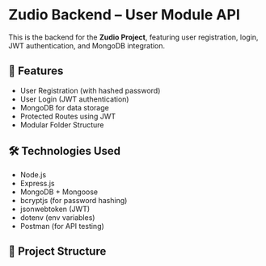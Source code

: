 # Zudio Backend – User Module API

This is the backend for the **Zudio Project**, featuring user registration, login, JWT authentication, and MongoDB integration.

## 🚀 Features

- User Registration (with hashed password)
- User Login (JWT authentication)
- MongoDB for data storage
- Protected Routes using JWT
- Modular Folder Structure

## 🛠 Technologies Used

- Node.js
- Express.js
- MongoDB + Mongoose
- bcryptjs (for password hashing)
- jsonwebtoken (JWT)
- dotenv (env variables)
- Postman (for API testing)

## 📁 Project Structure

